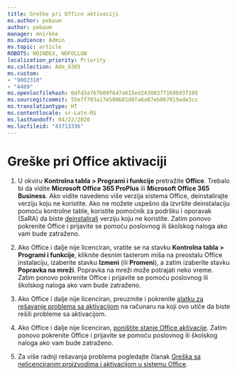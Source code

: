 ```yaml
---
title: Greške pri Office aktivaciji
ms.author: pebaum
author: pebaum
manager: mnirkhe
ms.audience: Admin
ms.topic: article
ROBOTS: NOINDEX, NOFOLLOW
localization_priority: Priority
ms.collection: Adm_O365
ms.custom:
- "9002310"
- "4489"
ms.openlocfilehash: 6dfd3a767b09f647a615ed24300377169b93f105
ms.sourcegitcommit: 55eff703a17e500681d8fa6a87eb067019ade3cc
ms.translationtype: HT
ms.contentlocale: sr-Latn-RS
ms.lasthandoff: 04/22/2020
ms.locfileid: "43713336"
---
```

# <a name="office-activation-errors"></a>Greške pri Office aktivaciji

1. U okviru **Kontrolna tabla > Programi i funkcije** pretražite **Office**. Trebalo bi da vidite **Microsoft Office 365 ProPlus** ili **Microsoft Office 365 Business**. Ako vidite navedeno više verzija sistema Office, deinstalirajte verziju koju ne koristite. Ako ne možete uspešno da izvršite deinstalaciju pomoću kontrolne table, koristite pomoćnik za podršku i oporavak (SaRA) da biste [deinstalirali](https://aka.ms/SARA-OfficeUninstall-Alchemy) verziju koju ne koristite. Zatim ponovo pokrenite Office i prijavite se pomoću poslovnog ili školskog naloga ako vam bude zatraženo. 

2. Ako Office i dalje nije licenciran, vratite se na stavku **Kontrolna tabla > Programi i funkcije**, kliknite desnim tasterom miša na preostalu Office instalaciju, izaberite stavku **Izmeni** (ili **Promeni**), a zatim izaberite stavku **Popravka na mreži**. Popravka na mreži može potrajati neko vreme. Zatim ponovo pokrenite Office i prijavite se pomoću poslovnog ili školskog naloga ako vam bude zatraženo. 

3. Ako Office i dalje nije licenciran, preuzmite i pokrenite [alatku za rešavanje problema sa aktivacijom](https://aka.ms/SARA-OfficeActivation-Alchemy) na računaru na koji ovo utiče da biste rešili probleme sa aktivacijom. 

4. Ako Office i dalje nije licenciran, [poništite stanje Office aktivacije](https://docs.microsoft.com/office365/troubleshoot/activation/reset-office-365-proplus-activation-state). Zatim ponovo pokrenite Office i prijavite se pomoću poslovnog ili školskog naloga ako vam bude zatraženo.  

5. Za više radnji rešavanja problema pogledajte članak [Greška sa nelicenciranim proizvodima i aktivacijom u sistemu Office](https://support.office.com/article/unlicensed-product-and-activation-errors-in-office-0d23d3c0-c19c-4b2f-9845-5344fedc4380).
